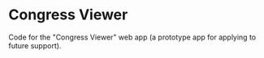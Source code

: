 # Congress Viewer
Code for the "Congress Viewer" web app (a prototype app for applying to future support). 
